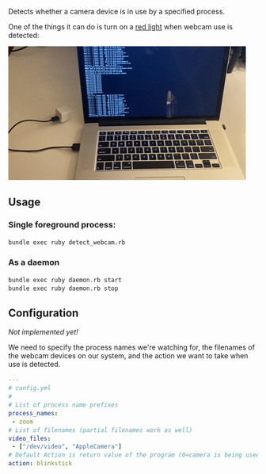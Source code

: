 Detects whether a camera device is in use by a specified process.

One of the things it can do is turn on a [red light](https://www.blinkstick.com/) when webcam use is detected: 

![light](/docs/demo.gif)

## Usage

### Single foreground process:

```bash
bundle exec ruby detect_webcam.rb
```

### As a daemon

```bash
bundle exec ruby daemon.rb start
bundle exec ruby daemon.rb stop
```

## Configuration

*Not implemented yet!*

We need to specify the process names we're watching for, the filenames of the webcam devices on our system, and the action we want to take when use is detected.

```yaml
---
# config.yml
#
# List of process name prefixes
process_names:
 - zoom
# List of filenames (partial filenames work as well)
video_files:
 - ["/dev/video", "AppleCamera"]
# Default Action is return value of the program (0=camera is being used)
action: blinkstick
```
